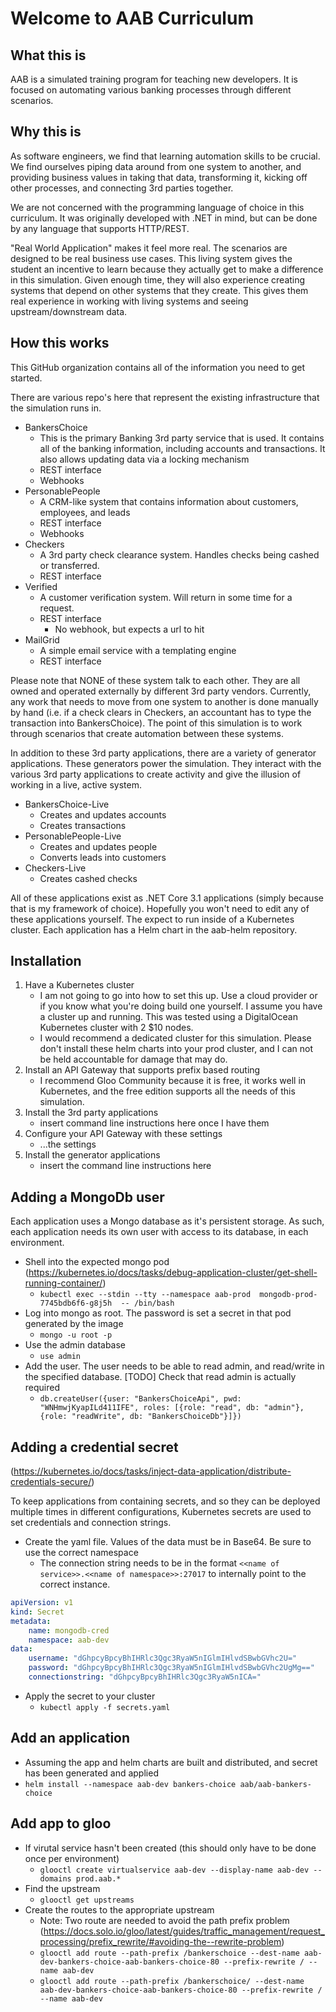 # Welcome to AAB Curriculum

## What this is

AAB is a simulated training program for teaching new developers. It is focused on automating various banking processes through different scenarios. 

## Why this is

As software engineers, we find that learning automation skills to be crucial. We find ourselves piping data around from one system to another, and providing business values in taking that data, transforming it, kicking off other processes, and connecting 3rd parties together. 

We are not concerned with the programming language of choice in this curriculum. It was originally developed with .NET in mind, but can be done by any language that supports HTTP/REST.

"Real World Application" makes it feel more real. The scenarios are designed to be real business use cases. This living system gives the student an incentive to learn because they actually get to make a difference in this simulation. Given enough time, they will also experience creating systems that depend on other systems that they create. This gives them real experience in working with living systems and seeing upstream/downstream data.

## How this works

This GitHub organization contains all of the information you need to get started. 

There are various repo's here that represent the existing infrastructure that the simulation runs in. 

- BankersChoice
    - This is the primary Banking 3rd party service that is used. It contains all of the banking information, including accounts and transactions. It also allows updating data via a locking mechanism 
    - REST interface
    - Webhooks
- PersonablePeople
    - A CRM-like system that contains information about customers, employees, and leads
    - REST interface
    - Webhooks
- Checkers
    - A 3rd party check clearance system. Handles checks being cashed or transferred.
    - REST interface
- Verified
    - A customer verification system. Will return in some time for a request.
    - REST interface
        - No webhook, but expects a url to hit
- MailGrid
    - A simple email service with a templating engine
    - REST interface

Please note that NONE of these system talk to each other. They are all owned and operated externally by different 3rd party vendors. Currently, any work that needs to move from one system to another is done manually by hand (i.e. if a check clears in Checkers, an accountant has to type the transaction into BankersChoice). The point of this simulation is to work through scenarios that create automation between these systems. 

In addition to these 3rd party applications, there are a variety of generator applications. These generators power the simulation. They interact with the various 3rd party applications to create activity and give the illusion of working in a live, active system.

- BankersChoice-Live
    - Creates and updates accounts
    - Creates transactions
- PersonablePeople-Live
    - Creates and updates people
    - Converts leads into customers
- Checkers-Live
    - Creates cashed checks

All of these applications exist as .NET Core 3.1 applications (simply because that is my framework of choice). Hopefully you won't need to edit any of these applications yourself. The expect to run inside of a Kubernetes cluster. Each application has a Helm chart in the aab-helm repository. 

## Installation

1. Have a Kubernetes cluster
    - I am not going to go into how to set this up. Use a cloud provider or if you know what you're doing build one yourself. I assume you have a cluster up and running. This was tested using a DigitalOcean Kubernetes cluster with 2 $10 nodes.
    - I would recommend a dedicated cluster for this simulation. Please don't install these helm charts into your prod cluster, and I can not be held accountable for damage that may do.
1. Install an API Gateway that supports prefix based routing
    - I recommend Gloo Community because it is free, it works well in Kubernetes, and the free edition supports all the needs of this simulation.
1. Install the 3rd party applications
    - <TODO> insert command line instructions here once I have them
1. Configure your API Gateway with these settings
    - <TODO> ...the settings
1. Install the generator applications
    - <TODO> insert the command line instructions here
    
## Adding a MongoDb user

Each application uses a Mongo database as it's persistent storage. As such, each application needs its own user with access to its database, in each environment.

- Shell into the expected mongo pod (https://kubernetes.io/docs/tasks/debug-application-cluster/get-shell-running-container/)
    - `kubectl exec --stdin --tty --namespace aab-prod  mongodb-prod-7745bdb6f6-g8j5h  -- /bin/bash`
- Log into mongo as root. The password is set a secret in that pod generated by the image
    - `mongo -u root -p`
- Use the admin database
    - `use admin`
- Add the user. The user needs to be able to read admin, and read/write in the specified database. [TODO] Check that read admin is actually required
    - `db.createUser({user: "BankersChoiceApi", pwd: "WNHmwjKyapILd411IFE", roles: [{role: "read", db: "admin"},{role: "readWrite", db: "BankersChoiceDb"}]})`

## Adding a credential secret

(https://kubernetes.io/docs/tasks/inject-data-application/distribute-credentials-secure/)

To keep applications from containing secrets, and so they can be deployed multiple times in different configurations, Kubernetes secrets are used to set credentials and connection strings.

- Create the yaml file. Values of the data must be in Base64. Be sure to use the correct namespace
  - The connection string needs to be in the format `<<name of service>>.<<name of namespace>>:27017` to internally point to the correct instance.

```yaml
apiVersion: v1
kind: Secret
metadata:
    name: mongodb-cred
    namespace: aab-dev
data:
    username: "dGhpcyBpcyBhIHRlc3Qgc3RyaW5nIGlmIHlvdSBwbGVhc2U="
    password: "dGhpcyBpcyBhIHRlc3Qgc3RyaW5nIGlmIHlvdSBwbGVhc2UgMg=="
    connectionstring: "dGhpcyBpcyBhIHRlc3Qgc3RyaW5nICA="
```

- Apply the secret to your cluster
    - `kubectl apply -f secrets.yaml`


## Add an application

- Assuming the app and helm charts are built and distributed, and secret has been generated and applied
- `helm install --namespace aab-dev bankers-choice aab/aab-bankers-choice`

## Add app to gloo

- If virutal service hasn't been created (this should only have to be done once per environment)
    - `glooctl create virtualservice aab-dev --display-name aab-dev --domains prod.aab.*`
- Find the upstream
    - `glooctl get upstreams`
- Create the routes to the appropriate upstream
    - Note: Two route are needed to avoid the path prefix problem (https://docs.solo.io/gloo/latest/guides/traffic_management/request_processing/prefix_rewrite/#avoiding-the--rewrite-problem)
    - `glooctl add route --path-prefix /bankerschoice --dest-name aab-dev-bankers-choice-aab-bankers-choice-80 --prefix-rewrite / --name aab-dev`
    - `glooctl add route --path-prefix /bankerschoice/ --dest-name aab-dev-bankers-choice-aab-bankers-choice-80 --prefix-rewrite / --name aab-dev`
